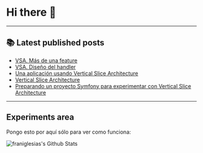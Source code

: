 # Hi there 👋

<!--
**franiglesias/franiglesias** is a ✨ _special_ ✨ repository because its `README.md` (this file) appears on your GitHub profile.

Here are some ideas to get you started:

- 🔭 I’m currently working on ...
- 🌱 I’m currently learning ...
- 👯 I’m looking to collaborate on ...
- 🤔 I’m looking for help with ...
- 💬 Ask me about ...
- 📫 How to reach me: ...
- 😄 Pronouns: ...
- ⚡ Fun fact: ...
-->


---

## 📚 Latest published posts
<!-- TB-FEED:START -->
- [VSA. Más de una feature](https://franiglesias.github.io/vsa-3/)
- [VSA. Diseño del handler](https://franiglesias.github.io/vsa-2/)
- [Una aplicación usando Vertical Slice Architecture](https://franiglesias.github.io/vsa-1/)
- [Vertical Slice Architecture](https://franiglesias.github.io/vertical-slice-architecture/)
- [Preparando un proyecto Symfony para experimentar con Vertical Slice Architecture](https://franiglesias.github.io/symfony-app-setup/)
<!-- TB-FEED:END -->


---

## Experiments area

Pongo esto por aquí sólo para ver como funciona:

<img alt="franiglesias's Github Stats" src="https://github-readme-stats.vercel.app/api?username=franiglesias&show_icons=true&hide_border=true" />

